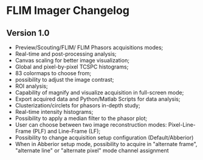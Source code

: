 # FLIM Imager Changelog

## Version 1.0

- Preview/Scouting/FLIM/ FLIM Phasors acquisitions modes;
- Real-time and post-processing analysis;
- Canvas scaling for better image visualization;
- Global and pixel-by-pixel TCSPC histograms;
- 83 colormaps to choose from;
- possibility to adjust the image contrast;
- ROI analysis;
- Capability of magnify and visualize acquisition in full-screen mode;
- Export acquired data and Python/Matlab Scripts for data analysis;
- Clusterization/circlets for phasors in-depth study;
- Real-time intensity histograms;
- Possibility to apply a median filter to the phasor plot;
- User can choose between two image reconstruction modes: Pixel-Line-Frame (PLF) and Line-Frame (LF);
- Possibility to change acquisition setup configuration (Default/Abberior)
- When in Abberior setup mode, possibility to acquire in "alternate frame", "alternate line" or "alternate pixel" mode channel assignment
